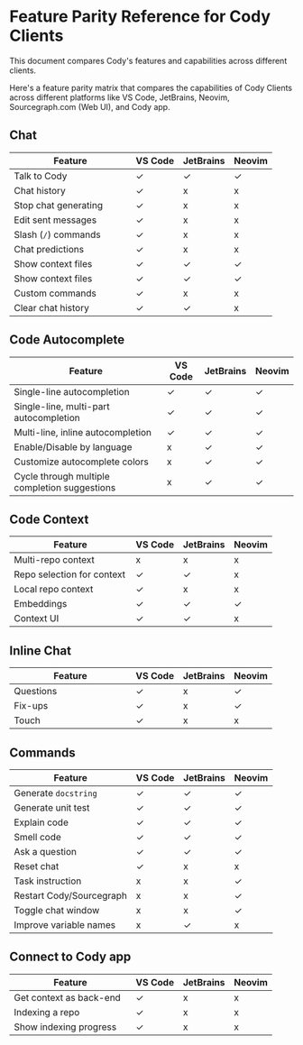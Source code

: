<style>

.th:first-child,
td:first-child {
   min-width: 200px;
}

.markdown-body table thead tr{
  border-top:0;
}

.markdown-body table th, .markdown-body table td {
    text-align: left;
    vertical-align: baseline;
    padding: 0.5714286em;
}

.markdown-body table tr:nth-child(2n) {
  background: unset;
}

.markdown-body table th, .markdown-body table td {
    border: none;
}
</style>

# Feature Parity Reference for Cody Clients

<p class="subtitle">This document compares Cody's features and capabilities across different clients.
</p>

Here's a feature parity matrix that compares the capabilities of Cody Clients across different platforms like VS Code, JetBrains, Neovim, Sourcegraph.com (Web UI), and Cody app.

## Chat

| **Feature**               | **VS Code** | **JetBrains** | **Neovim** |
|-------------------------|---------|-----------|--------|
| Talk to Cody     |    ✓    |     ✓     |   ✓    |
| Chat history     |    ✓    |     x     |   x    |
| Stop chat generating     |    ✓    |     x     |   x    |
| Edit sent messages     |    ✓    |     x     |   x    |
| Slash (`/`) commands     |    ✓    |     x     |   x   |
| Chat predictions     |    ✓    |     x     |   x   |
| Show context files     |    ✓    |     ✓     |   ✓    |
| Show context files     |    ✓    |     ✓     |   ✓    |
| Custom commands     |    ✓    |     x     |   x   |
| Clear chat history     |    ✓    |     ✓     |   x    |

## Code Autocomplete

| **Feature**               | **VS Code** | **JetBrains** | **Neovim** |
|-------------------------|---------|-----------|--------|
| Single-line autocompletion     |    ✓    |     ✓     |   ✓    |
| Single-line, multi-part autocompletion     |    ✓    |     ✓     |   ✓    |
| Multi-line, inline autocompletion     |    ✓    |     ✓     |   ✓    |
| Enable/Disable by language     |    x    |     ✓     |   ✓    |
| Customize autocomplete colors     |    x    |     ✓     |   ✓    |
| Cycle through multiple completion suggestions     |    x    |     ✓     |   ✓    |

## Code Context

| **Feature**               | **VS Code** | **JetBrains** | **Neovim** |
|-------------------------|---------|-----------|--------|
| Multi-repo context     |    x    |     x     |   x    |
| Repo selection for context     |    ✓    |     ✓     |   x    |
| Local repo context     |    ✓    |     x     |   x    |
| Embeddings     |    ✓    |     ✓     |   ✓    |
| Context UI     |    ✓    |     ✓     |   x    |

## Inline Chat

| **Feature**               | **VS Code** | **JetBrains** | **Neovim** |
|-------------------------|---------|-----------|--------|
| Questions     |    ✓    |     x     |   ✓    |
| Fix-ups     |    ✓    |     x     |   ✓    |
| Touch     |    ✓    |     x     |   x    |

## Commands

| **Feature**               | **VS Code** | **JetBrains** | **Neovim** |
|-------------------------|---------|-----------|--------|
| Generate `docstring`     |    ✓    |     ✓     |   ✓    |
| Generate unit test     |    ✓    |     ✓     |   ✓    |
| Explain code     |    ✓    |     ✓     |   ✓    |
| Smell code     |    ✓    |     ✓     |   ✓    |
| Ask a question     |    ✓    |     ✓     |   ✓    |
| Reset chat     |    ✓    |     x     |   x    |
| Task instruction     |    x    |     x     |   ✓    |
| Restart Cody/Sourcegraph     |    x    |     x     |   ✓    |
| Toggle chat window     |    x    |     x     |   ✓    |
| Improve variable names     |    x    |     ✓     |   x    |

## Connect to Cody app

| **Feature**               | **VS Code** | **JetBrains** | **Neovim** |
|-------------------------|---------|-----------|--------|
| Get context as back-end     |    ✓    |     x     |   x    |
| Indexing a repo     |    ✓    |     x     |   x    |
| Show indexing progress     |    ✓    |     x     |   x    |
